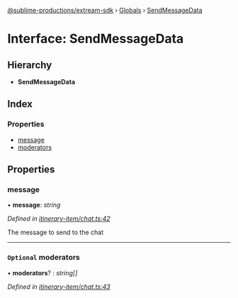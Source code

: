 [@sublime-productions/extream-sdk](../README.md) › [Globals](../globals.md) › [SendMessageData](sendmessagedata.md)

# Interface: SendMessageData

## Hierarchy

* **SendMessageData**

## Index

### Properties

* [message](sendmessagedata.md#message)
* [moderators](sendmessagedata.md#optional-moderators)

## Properties

###  message

• **message**: *string*

*Defined in [itinerary-item/chat.ts:42](https://github.com/Extream-SaaS/ex-sdk/blob/be861a6/src/itinerary-item/chat.ts#L42)*

The message to send to the chat

___

### `Optional` moderators

• **moderators**? : *string[]*

*Defined in [itinerary-item/chat.ts:43](https://github.com/Extream-SaaS/ex-sdk/blob/be861a6/src/itinerary-item/chat.ts#L43)*
